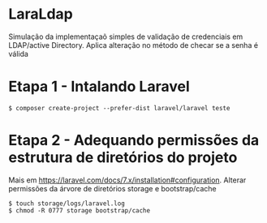 # LaraLdap
Simulação da implementaçaõ simples de validação de credenciais em LDAP/active Directory.
Aplica alteração no método de checar se a senha é válida

# Etapa 1 - Intalando Laravel
```bash=
$ composer create-project --prefer-dist laravel/laravel teste
```

# Etapa 2 - Adequando permissões da estrutura de diretórios do projeto
Mais em https://laravel.com/docs/7.x/installation#configuration.
Alterar permissões da árvore de diretórios storage e bootstrap/cache
```bash=
$ touch storage/logs/laravel.log
$ chmod -R 0777 storage bootstrap/cache
```